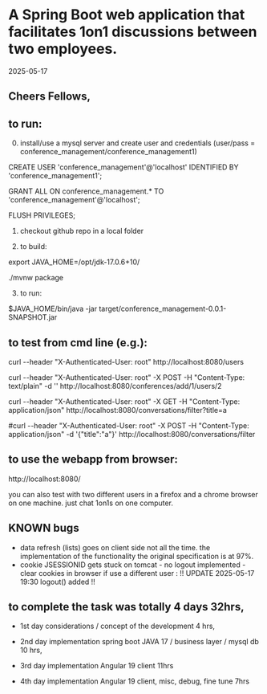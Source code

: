 # A Spring Boot web application that facilitates 1on1 discussions between two employees.

2025-05-17

## Cheers Fellows,


## to run:

0) install/use a mysql server and create user and credentials (user/pass = conference_management/conference_management1)

  CREATE USER 'conference_management'@'localhost' IDENTIFIED BY 'conference_management1';

  GRANT ALL ON conference_management.* TO 'conference_management'@'localhost';

  FLUSH PRIVILEGES;

1) checkout github repo in a local folder

2) to build:

  export JAVA_HOME=/opt/jdk-17.0.6+10/

  ./mvnw package

3) to run:

  $JAVA_HOME/bin/java -jar target/conference_management-0.0.1-SNAPSHOT.jar


## to test from cmd line (e.g.):

  curl --header "X-Authenticated-User: root" http://localhost:8080/users

  curl --header "X-Authenticated-User: root" -X POST -H "Content-Type: text/plain" -d '' http://localhost:8080/conferences/add/1/users/2
  
  curl --header "X-Authenticated-User: root" -X GET -H "Content-Type: application/json" http://localhost:8080/conversations/filter?title=a
  
  #curl --header "X-Authenticated-User: root" -X POST -H "Content-Type: application/json" -d '{"title":"a"}' http://localhost:8080/conversations/filter


## to use the webapp from browser:

  http://localhost:8080/

  you can also test with two different users in a firefox and a chrome browser on one machine. just chat 1on1s on one computer.



## KNOWN bugs

* data refresh (lists) goes on client side not all the time. the implementation of the functionality the original specification is at 97%.
* cookie JSESSIONID gets stuck on tomcat - no logout implemented - clear cookies in browser if use a different user : !! UPDATE 2025-05-17 19:30 logout() added !!


## to complete the task was totally 4 days 32hrs,

* 1st day considerations / concept of the development 4 hrs,

* 2nd day implementation spring boot JAVA 17 / business layer / mysql db 10 hrs,

* 3rd day implementation Angular 19 client 11hrs

* 4th day implementation Angular 19 client, misc, debug, fine tune 7hrs
